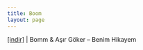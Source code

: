 ```yaml
---
title: Boom
layout: page
---
```


<a href="https://cloud.mail.ru/public/8deb62e5678c/Boom%20%26%20A%C5%9F%C4%B1rG%C3%B6ker%20-%20Benim%20Hikayem" target="_blank">[indir]</a> | Bomm & Aşır Göker &#8211; Benim Hikayem